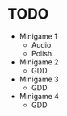 # TODO
- Minigame 1
  - Audio
  - Polish
- Minigame 2
  - GDD
- Minigame 3
  - GDD
- Minigame 4
  - GDD
